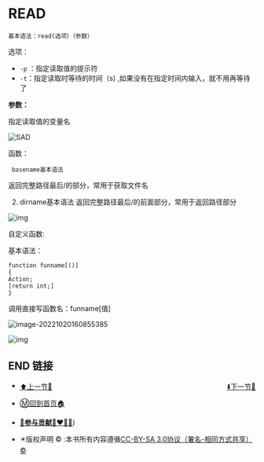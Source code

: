 # READ

```
基本语法：read(选项）（参数）
```

选项：

+ `-p` ：指定读取值的提示符
+ `-t`：指定读取时等待的时间（s) ,如果没有在指定时间内输入，就不用再等待了

**参数：**

指定读取值的变量名

![SAD](https://s2.loli.net/2022/03/26/Nw6igPVsjdUO2LX.png)

 

函数：

```
 basename基本语法
```

 返回完整路径最后/的部分，常用于获取文件名

 

2. dirname基本语法
    返回完整路径最后/的前面部分，常用于返回路径部分

![img](https://s2.loli.net/2022/03/26/W7XpiYSAQIxb4rs.jpg)

 

 

自定义函数:

基本语法：

```
function funname[()]
{
Action;
[return int;]
}
```

调用直接写函数名：funname[值]

![image-20221020160855385](https://sm.nsddd.top/smimage-20221020160855385.png)

 

![img](https://s2.loli.net/2022/03/26/DHXc4CUixE1VyQY.jpg)

 

## END 链接
<ul><li><div><a href = '37.md' style='float:left'>⬆️上一节🔗</a><a href = '39.md' style='float: right'>⬇️下一节🔗</a></div></li></ul>

+ [Ⓜ️回到首页🏠](../README.md)

+ [**🫵参与贡献💞❤️‍🔥💖**](https://nsddd.top/archives/contributors))

+ ✴️版权声明 &copy; :本书所有内容遵循[CC-BY-SA 3.0协议（署名-相同方式共享）&copy;](http://zh.wikipedia.org/wiki/Wikipedia:CC-by-sa-3.0协议文本) 

